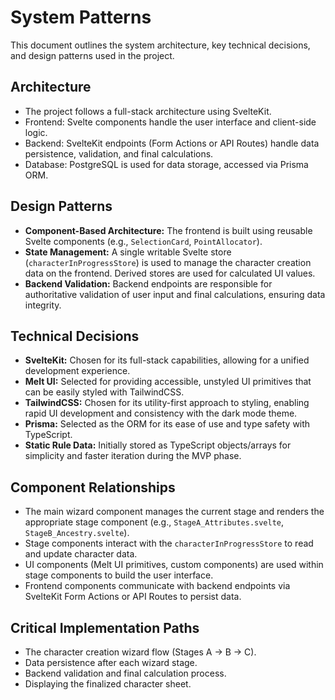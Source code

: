 # System Patterns

This document outlines the system architecture, key technical decisions, and design patterns used in the project.

## Architecture

- The project follows a full-stack architecture using SvelteKit.
- Frontend: Svelte components handle the user interface and client-side logic.
- Backend: SvelteKit endpoints (Form Actions or API Routes) handle data persistence, validation, and final calculations.
- Database: PostgreSQL is used for data storage, accessed via Prisma ORM.

## Design Patterns

- **Component-Based Architecture:** The frontend is built using reusable Svelte components (e.g., `SelectionCard`, `PointAllocator`).
- **State Management:** A single writable Svelte store (`characterInProgressStore`) is used to manage the character creation data on the frontend. Derived stores are used for calculated UI values.
- **Backend Validation:** Backend endpoints are responsible for authoritative validation of user input and final calculations, ensuring data integrity.

## Technical Decisions

- **SvelteKit:** Chosen for its full-stack capabilities, allowing for a unified development experience.
- **Melt UI:** Selected for providing accessible, unstyled UI primitives that can be easily styled with TailwindCSS.
- **TailwindCSS:** Chosen for its utility-first approach to styling, enabling rapid UI development and consistency with the dark mode theme.
- **Prisma:** Selected as the ORM for its ease of use and type safety with TypeScript.
- **Static Rule Data:** Initially stored as TypeScript objects/arrays for simplicity and faster iteration during the MVP phase.

## Component Relationships

- The main wizard component manages the current stage and renders the appropriate stage component (e.g., `StageA_Attributes.svelte`, `StageB_Ancestry.svelte`).
- Stage components interact with the `characterInProgressStore` to read and update character data.
- UI components (Melt UI primitives, custom components) are used within stage components to build the user interface.
- Frontend components communicate with backend endpoints via SvelteKit Form Actions or API Routes to persist data.

## Critical Implementation Paths

- The character creation wizard flow (Stages A -> B -> C).
- Data persistence after each wizard stage.
- Backend validation and final calculation process.
- Displaying the finalized character sheet.
